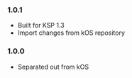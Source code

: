 ### 1.0.1

* Built for KSP 1.3
* Import changes from kOS repository

### 1.0.0

* Separated out from kOS

